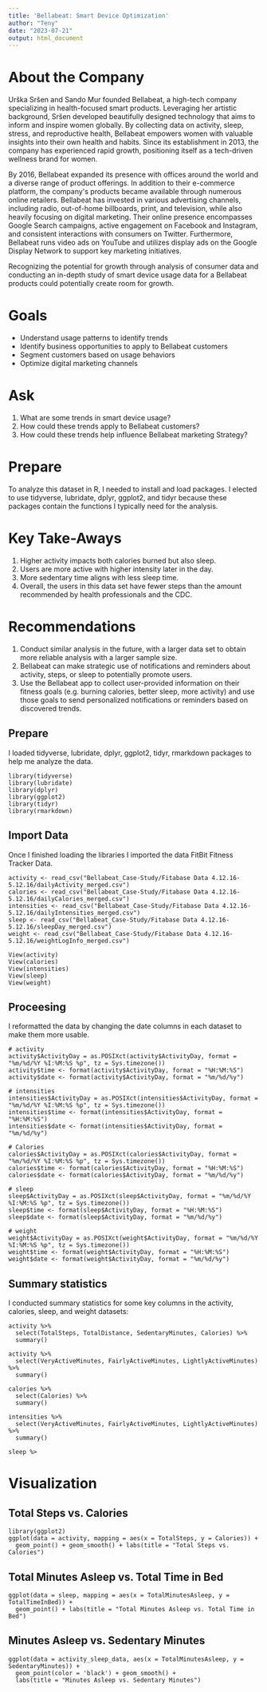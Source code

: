 ```yaml
---
title: 'Bellabeat: Smart Device Optimization'
author: "Teny"
date: "2023-07-21"
output: html_document
---
```


# About the Company

Urška Sršen and Sando Mur founded Bellabeat, a high-tech company specializing in health-focused smart products. Leveraging her artistic background, Sršen developed beautifully designed technology that aims to inform and inspire women globally. By collecting data on activity, sleep, stress, and reproductive health, Bellabeat empowers women with valuable insights into their own health and habits. Since its establishment in 2013, the company has experienced rapid growth, positioning itself as a tech-driven wellness brand for women.

By 2016, Bellabeat expanded its presence with offices around the world and a diverse range of product offerings. In addition to their e-commerce platform, the company's products became available through numerous online retailers. Bellabeat has invested in various advertising channels, including radio, out-of-home billboards, print, and television, while also heavily focusing on digital marketing. Their online presence encompasses Google Search campaigns, active engagement on Facebook and Instagram, and consistent interactions with consumers on Twitter. Furthermore, Bellabeat runs video ads on YouTube and utilizes display ads on the Google Display Network to support key marketing initiatives.

Recognizing the potential for growth through analysis of consumer data and conducting an in-depth study of smart device usage data for a Bellabeat products could potentially create room for growth.

# Goals

- Understand usage patterns to identify trends
- Identify business opportunities to apply to Bellabeat customers
- Segment customers based on usage behaviors
- Optimize digital marketing channels

# Ask

1. What are some trends in smart device usage?
2. How could these trends apply to Bellabeat customers?
3. How could these trends help influence Bellabeat marketing Strategy?

# Prepare

To analyze this dataset in R, I needed to install and load packages. I elected to use tidyverse, lubridate, dplyr, ggplot2, and tidyr because these packages contain the functions I typically need for the analysis.

# Key Take-Aways

1. Higher activity impacts both calories burned but also sleep.
2. Users are more active with higher intensity later in the day.
3. More sedentary time aligns with less sleep time.
4. Overall, the users in this data set have fewer steps than the amount recommended by health professionals and the CDC.

# Recommendations

1. Conduct similar analysis in the future, with a larger data set to obtain more reliable analysis with a larger sample size.
2. Bellabeat can make strategic use of notifications and reminders about activity, steps, or sleep to potentially promote users.
3. Use the Bellabeat app to collect user-provided information on their fitness goals (e.g. burning calories, better sleep, more activity) and use those goals to send personalized notifications or reminders based on discovered trends.

## Prepare

I loaded tidyverse, lubridate, dplyr, ggplot2, tidyr, rmarkdown packages to help me analyze the data.

```{r loading packages}
library(tidyverse)
library(lubridate)
library(dplyr)
library(ggplot2)
library(tidyr)
library(rmarkdown)
```
## Import Data
Once I finished loading the libraries I imported the data FitBit Fitness Tracker Data.
```{r importing data}
activity <- read_csv("Bellabeat_Case-Study/Fitabase Data 4.12.16-5.12.16/dailyActivity_merged.csv")
calories <- read_csv("Bellabeat_Case-Study/Fitabase Data 4.12.16-5.12.16/dailyCalories_merged.csv")
intensities <- read_csv("Bellabeat_Case-Study/Fitabase Data 4.12.16-5.12.16/dailyIntensities_merged.csv")
sleep <- read_csv("Bellabeat_Case-Study/Fitabase Data 4.12.16-5.12.16/sleepDay_merged.csv")
weight <- read_csv("Bellabeat_Case-Study/Fitabase Data 4.12.16-5.12.16/weightLogInfo_merged.csv")
```
``` {r View data}
View(activity)
View(calories)
View(intensities)
View(sleep)
View(weight)
```



## Proceesing
I reformatted the data by changing the date columns in each dataset to make them more usable.
```{r processing}
# activity
activity$ActivityDay = as.POSIXct(activity$ActivityDay, format = "%m/%d/%Y %I:%M:%S %p", tz = Sys.timezone())
activity$time <- format(activity$ActivityDay, format = "%H:%M:%S")
activity$date <- format(activity$ActivityDay, format = "%m/%d/%y")

# intensities
intensities$ActivityDay = as.POSIXct(intensities$ActivityDay, format = "%m/%d/%Y %I:%M:%S %p", tz = Sys.timezone())
intensities$time <- format(intensities$ActivityDay, format = "%H:%M:%S")
intensities$date <- format(intensities$ActivityDay, format = "%m/%d/%y")

# Calories
calories$ActivityDay = as.POSIXct(calories$ActivityDay, format = "%m/%d/%Y %I:%M:%S %p", tz = Sys.timezone())
calories$time <- format(calories$ActivityDay, format = "%H:%M:%S")
calories$date <- format(calories$ActivityDay, format = "%m/%d/%y")

# sleep
sleep$ActivityDay = as.POSIXct(sleep$ActivityDay, format = "%m/%d/%Y %I:%M:%S %p", tz = Sys.timezone())
sleep$time <- format(sleep$ActivityDay, format = "%H:%M:%S")
sleep$date <- format(sleep$ActivityDay, format = "%m/%d/%y")

# weight
weight$ActivityDay = as.POSIXct(weight$ActivityDay, format = "%m/%d/%Y %I:%M:%S %p", tz = Sys.timezone())
weight$time <- format(weight$ActivityDay, format = "%H:%M:%S")
weight$date <- format(weight$ActivityDay, format = "%m/%d/%y")
```

## Summary statistics
I conducted summary statistics for some key columns in the activity, calories, sleep, and weight datasets:

```{r summary}
activity %>%
  select(TotalSteps, TotalDistance, SedentaryMinutes, Calories) %>%
  summary()

activity %>%
  select(VeryActiveMinutes, FairlyActiveMinutes, LightlyActiveMinutes) %>%
  summary()

calories %>%
  select(Calories) %>%
  summary()

intensities %>%
  select(VeryActiveMinutes, FairlyActiveMinutes, LightlyActiveMinutes) %>%
  summary()

sleep %>
```
# Visualization

## Total Steps vs. Calories

```{r total_steps_vs_calories}
library(ggplot2)
ggplot(data = activity, mapping = aes(x = TotalSteps, y = Calories)) +
  geom_point() + geom_smooth() + labs(title = "Total Steps vs. Calories")
```
## Total Minutes Asleep vs. Total Time in Bed

```{r }
ggplot(data = sleep, mapping = aes(x = TotalMinutesAsleep, y = TotalTimeInBed)) + 
  geom_point() + labs(title = "Total Minutes Asleep vs. Total Time in Bed")
```

## Minutes Asleep vs. Sedentary Minutes
```{r}
ggplot(data = activity_sleep_data, aes(x = TotalMinutesAsleep, y = SedentaryMinutes)) + 
  geom_point(color = 'black') + geom_smooth() +
  labs(title = "Minutes Asleep vs. Sedentary Minutes")
```

